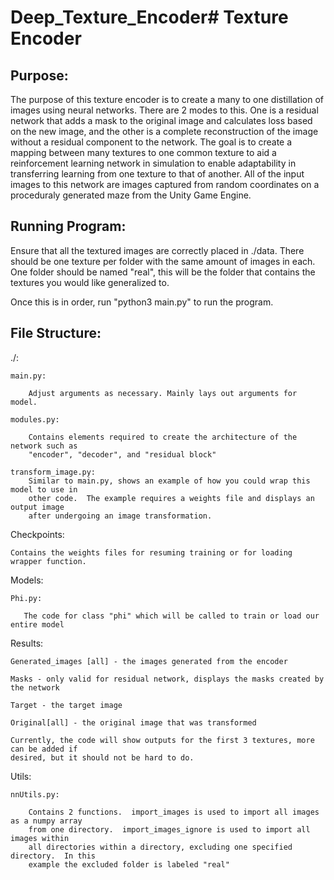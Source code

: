 # Deep_Texture_Encoder# Texture Encoder

## Purpose:

The purpose of this texture encoder is to create a many to one distillation of images using neural networks.
There are 2 modes to this. One is a residual network that adds a mask to the original image and calculates loss based on the new image,
and the other is a complete reconstruction of the image without a residual component to the network.
The goal is to create a mapping between many textures to one common texture to aid a reinforcement
 learning network in simulation to enable adaptability in transferring learning from one texture to that of another. All of the input
 images to this network are images captured from random coordinates on a proceduraly generated maze from the Unity Game Engine.


## Running Program:
Ensure that all the textured images are correctly placed in ./data.  There should be one texture
per folder with the same amount of images in each.  One folder should be named "real", this
will be the folder that contains the textures you would like generalized to.


Once this is in order, run "python3 main.py" to run the program.

## File Structure:

./:

	main.py:

		Adjust arguments as necessary. Mainly lays out arguments for model.

	modules.py:

		Contains elements required to create the architecture of the network such as
		"encoder", "decoder", and "residual block"

	transform_image.py:
		Similar to main.py, shows an example of how you could wrap this model to use in
		other code.  The example requires a weights file and displays an output image
		after undergoing an image transformation.

Checkpoints:

	Contains the weights files for resuming training or for loading wrapper function.

Models:

    Phi.py:

	   The code for class "phi" which will be called to train or load our entire model

Results:

	Generated_images [all] - the images generated from the encoder

	Masks - only valid for residual network, displays the masks created by the network

	Target - the target image

	Original[all] - the original image that was transformed

	Currently, the code will show outputs for the first 3 textures, more can be added if
	desired, but it should not be hard to do.

Utils:

	nnUtils.py:

		Contains 2 functions.  import_images is used to import all images as a numpy array
		from one directory.  import_images_ignore is used to import all images within
		all directories within a directory, excluding one specified directory.  In this
		example the excluded folder is labeled "real"

